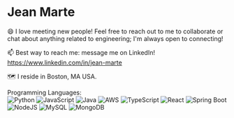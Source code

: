 <h1> Jean Marte </h1>

😄 I love meeting new people! Feel free to reach out to me to collaborate or chat about anything related to engineering; I'm always open to connecting!

📫 Best way to reach me: message me on LinkedIn!
   https://www.linkedin.com/in/jean-marte

🗺️ I reside in Boston, MA USA.


Programming Languages:
<br>
![Python](https://img.shields.io/badge/Python-3776AB?logo=python&logoColor=fff)
![JavaScript](https://img.shields.io/badge/JavaScript-F7DF1E?logo=javascript&logoColor=000)
![Java](https://img.shields.io/badge/Java-%23ED8B00.svg?logo=openjdk&logoColor=white)
![AWS](https://img.shields.io/badge/AWS-%23FF9900.svg?logo=amazon-aws&logoColor=white)
![TypeScript](https://img.shields.io/badge/TypeScript-3178C6?logo=typescript&logoColor=fff)
![React](https://img.shields.io/badge/React-%2320232a.svg?logo=react&logoColor=%2361DAFB)
![Spring Boot](https://img.shields.io/badge/Spring%20Boot-6DB33F?logo=springboot&logoColor=fff)
![NodeJS](https://img.shields.io/badge/Node.js-6DA55F?logo=node.js&logoColor=white)
![MySQL](https://img.shields.io/badge/MySQL-4479A1?logo=mysql&logoColor=fff)
![MongoDB](https://img.shields.io/badge/MongoDB-%234ea94b.svg?logo=mongodb&logoColor=white)

